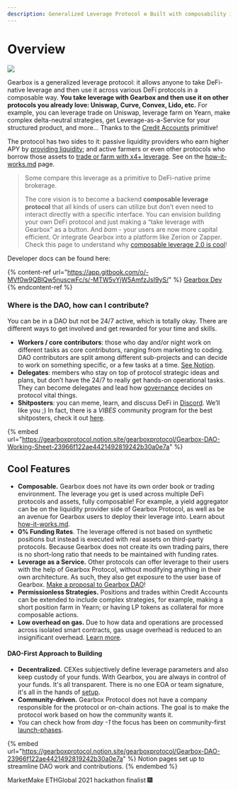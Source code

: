 ```yaml
---
description: Generalized Leverage Protocol ⚙ Built with composability in mind <3
---
```


# Overview&#x20;

![](.gitbook/assets/IMG\_7234.PNG)

Gearbox is a generalized leverage protocol: it allows anyone to take DeFi-native leverage and then use it across various DeFi protocols in a composable way. **You take leverage with Gearbox and then use it on other protocols you already love: Uniswap, Curve, Convex, Lido, etc.** For example, you can leverage trade on Uniswap, leverage farm on Yearn, make complex delta-neutral strategies, get Leverage-as-a-Service for your structured product, and more... Thanks to the [Credit Accounts](overview/credit-account/) primitive!

The protocol has two sides to it: passive liquidity providers who earn higher APY by [providing liquidity](liquidity-providers/manage-liquidity.md); and active farmers or even other protocols who borrow those assets to [trade or farm with x4+ leverage](broken-reference). See on the [how-it-works.md](overview/how-it-works.md "mention") page.

> Some compare this leverage as a primitive to DeFi-native prime brokerage.
>
> The core vision is to become a backend **composable leverage protocol** that all kinds of users can utilize but don’t even need to interact directly with a specific interface. You can envision building your own DeFi protocol and just making a “take leverage with Gearbox” as a button. And _bam_ - your users are now more capital efficient. Or integrate Gearbox into a platform like Zerion or Zapper. Check this page to understand why [composable leverage 2.0 is cool](leverage-2.0-is-composable.md)!

Developer docs can be found here:

{% content-ref url="https://app.gitbook.com/o/-MVf0w9QBIQw5nuscwFc/s/-MTW5vYjW5AmfzJsI9yS/" %}
[Gearbox Dev](https://app.gitbook.com/o/-MVf0w9QBIQw5nuscwFc/s/-MTW5vYjW5AmfzJsI9yS/)
{% endcontent-ref %}

### **Where is the DAO, how can I contribute?**

You can be in a DAO but not be 24/7 active, which is totally okay. There are different ways to get involved and get rewarded for your time and skills.&#x20;

* **Workers / core contributors**: those who day and/or night work on different tasks as core contributors, ranging from marketing to coding. DAO contributors are split among different sub-projects and can decide to work on something specific, or a few tasks at a time. [See Notion](https://gearboxprotocol.notion.site/Gearbox-DAO-23966f122ae4421492819242b30a0e7a).&#x20;
* **Delegates**: members who stay on top of protocol strategic ideas and plans, but don’t have the 24/7 to really get hands-on operational tasks. They can become delegates and lead how [governance](governance/setup/) decides on protocol vital things.&#x20;
* **Shitposters**: you can meme, learn, and discuss DeFi in [Discord](https://discord.com/invite/gearbox). We’ll like you ;) In fact, there is a _VIBES_ community program for the best shitposters, check it out [here](https://medium.com/gearbox-protocol/vibes-community-program-is-starting-welcome-to-the-1st-stage-e64a03f4c025).

{% embed url="https://gearboxprotocol.notion.site/gearboxprotocol/Gearbox-DAO-Working-Sheet-23966f122ae4421492819242b30a0e7a" %}

## **Cool Features**

* **Composable.** Gearbox does not have its own order book or trading environment. The leverage you get is used across multiple DeFi protocols and assets, fully composable! For example, a yield aggregator can be on the liquidity provider side of Gearbox Protocol, as well as be an avenue for Gearbox users to deploy their leverage into. Learn about [how-it-works.md](overview/how-it-works.md "mention").
* **0% Funding Rates**. The leverage offered is not based on synthetic positions but instead is executed with real assets on third-party protocols. Because Gearbox does not create its own trading pairs, there is no short-long ratio that needs to be maintained with funding rates.&#x20;
* **Leverage as a Service.** Other protocols can offer leverage to their users with the help of Gearbox Protocol, without modifying anything in their own architecture. As such, they also get exposure to the user base of Gearbox. [Make a proposal to Gearbox DAO](https://gov.gearbox.fi/t/template-proposal-for-managing-gearbox-protocol-parameters/100)!
* **Permissionless Strategies.** Positions and trades within Credit Accounts can be extended to include complex strategies, for example, making a short position farm in Yearn; or having LP tokens as collateral for more composable actions.
* **Low overhead on gas.** Due to how data and operations are processed across isolated smart contracts, gas usage overhead is reduced to an insignificant overhead. [Learn more](overview/credit-account/#low-overhead-on-gas).

#### DAO-First Approach to Building

* **Decentralized.** CEXes subjectively define leverage parameters and also keep custody of your funds. With Gearbox, you are always in control of your funds. It's all transparent. There is no one EOA or team signature, it's all in the hands of [setup](governance/setup/ "mention").
* **Community-driven.** Gearbox Protocol does not have a company responsible for the protocol or on-chain actions. The goal is to make the protocol work based on how the community wants it.&#x20;
* You can check how from _day -1_ the focus has been on community-first [launch-phases](overview/launch-phases/ "mention").

{% embed url="https://gearboxprotocol.notion.site/gearboxprotocol/Gearbox-DAO-23966f122ae4421492819242b30a0e7a" %}
Notion pages set up to streamline DAO work and contributions.
{% endembed %}

MarketMake ETHGlobal 2021 hackathon finalist 🎆
